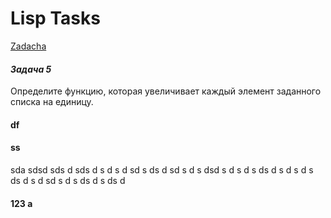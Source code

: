 # Lisp Tasks
[Zadacha](####123-a)
#### _Задача 5_ ####
Определите функцию, которая увеличивает каждый элемент заданного списка на единицу.
#### df ####
#### ss ####
sda
sdsd
sds
d
sds
d
s
d
s
d
sd
s
ds
d
sd
s
d
s
dsd
s
d
s
d
s
ds
d
s
d
s
d
s
ds
d
s
d
sd
s
d
s
ds
d
s
ds
d
#### 123 a ####
